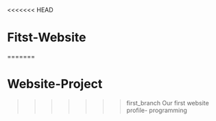 <<<<<<< HEAD
# Fitst-Website
=======
# Website-Project
>>>>>>> first_branch
Our first website profile- programming 
